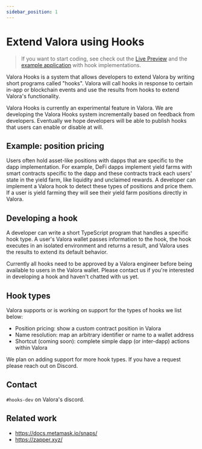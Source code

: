 ```yaml
---
sidebar_position: 1
---
```


# Extend Valora using Hooks

> If you want to start coding, see check out the [Live
> Preview](live-preview) and the [example application](https://github.com/valora-inc/hooks/blob/master/src/apps/example)
> with hook implementations.

Valora Hooks is a system that allows developers to extend Valora by
writing short programs called "hooks". Valora will call hooks in
response to certain in-app or blockchain events and use the results
from hooks to extend Valora's functionality.

Valora Hooks is currently an experimental feature in Valora. We are
developing the Valora Hooks system incrementally based on feedback
from developers. Eventually we hope developers will be able to publish
hooks that users can enable or disable at will.

## Example: position pricing

Users often hold asset-like positions with dapps that are specific to
the dapp implementation. For example, DeFi dapps
implement yield farms with smart contracts specific to the dapp and
these contracts track each users' state in the yield farm, like
liquidity and unclaimed rewards. A developer can implement a Valora
hook to detect these types of positions and price them. If a user is
yield farming they will see their yield farm positions directly in
Valora.

## Developing a hook

A developer can write a short TypeScript program that handles a
specific hook type. A user's Valora wallet passes information to the
hook, the hook executes in an isolated environment and returns a
result, and Valora uses the results to extend its default behavior.

Currently all hooks need to be approved by a Valora engineer before
being available to users in the Valora wallet. Please contact us if
you're interested in developing a hook and haven't chatted with us
yet.

## Hook types

Valora supports or is working on support for the types of hooks we
list below:

- Position pricing: show a custom contract position in Valora
- Name resolution: map an arbitrary identifier or name to a wallet address
- Shortcut (coming soon): complete simple dapp (or inter-dapp) actions
  within Valora

We plan on adding support for more hook types. If you have a request
please reach out on Discord.

## Contact

`#hooks-dev` on Valora's discord.

## Related work

- https://docs.metamask.io/snaps/
- https://zapper.xyz/
